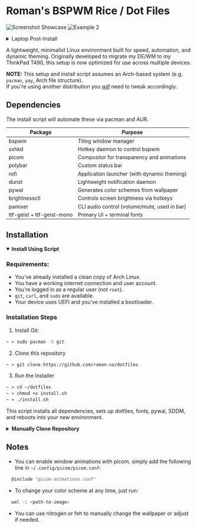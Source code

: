 # Roman's BSPWM Rice / Dot Files

![Screenshot Showcase](images/desktop1.png)
![Example 2](images/desktop4.png)

  <details>
  <summary>Laptop Post-Install</summary>

  ![On Laptop](images/laptop.png)

  </details>


A lightweight, minimalist Linux environment built for speed, automation, and dynamic theming. Originally developed to migrate my DE/WM to my ThinkPad T490, this setup is now optimized for use across multiple devices.

**NOTE:** This setup and install script assumes an Arch-based system (e.g. `pacman`, `yay`, Arch file structure).  
If you're using another distribution you <u>*will*</u> need to tweak accordingly.

## Dependencies

The install script will automate these via pacman and AUR.

| Package         | Purpose                                       |
|------------------|-----------------------------------------------|
|  bspwm           | Tiling window manager                         |
|  sxhkd           | Hotkey daemon to control bspwm                |
|  picom           | Compositor for transparency and animations    |
|  polybar         | Custom status bar                             |
|  rofi            | Application launcher (with dynamic theming)   |
|  dunst           | Lightweight notification daemon               |
|  pywal           | Generates color schemes from wallpaper        |
|  brightnessctl   | Controls screen brightness via hotkeys        |
|  pamixer         | CLI audio control (volume/mute, used in bar)  |
|  ttf-geist + ttf-geist-mono    | Primary UI + terminal fonts     |

</div>
</details>


## Installation  

<details open>
  <summary><strong> Install Using Script </strong></summary>

### Requirements:

- You’ve already installed a clean copy of Arch Linux.
- You have a working internet connection and user account.
- You’re logged in as a regular user (not `root`).
- `git`, `curl`, and `sudo` are available.
- Your device uses UEFI and you’ve installed a bootloader.

### Installation Steps

1. Install Git:

```bash
~ » sudo pacman -S git
```
2. Clone this repository
```bash
~ » git clone https://github.com/roman-xo/dotfiles
```
3. Run the Installer
```bash
~ » cd ~/dotfiles
~ » chmod +x install.sh
~ » ./install.sh
```
This script installs all dependencies, sets up dotfiles, fonts, pywal, SDDM, and reboots into your new environment.  
  
</details>

<details> 
  <summary><strong>Manually Clone Repository</strong></summary>  
‎ 
<div style="padding-top: 5px;">
1. Clone the repository:
```bash
~ » git clone https://github.com/roman-xo/dotfiles
```

2. Remove README:
```bash
~ » rm README.md
~ » config update-index --assume-unchanged README.md
```
</details>

## Notes

- You can enable window animations with picom, simply add the following line in `~/.config/picom/picom.conf`:

```bash
  @include "picom-animations.conf"
  ```
- To change your color scheme at any time, just run:
```bash
  wal -i <path-to-image>
  ```
- You can use nitrogen or feh to manually change the wallpaper or adjust if needed.
